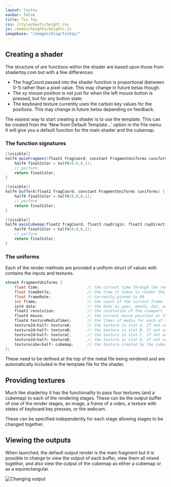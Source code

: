 ```yaml
---
layout: tintoy
navbar: false
title: Tin Toy
css: /stylesheets/height.css
js: /demos/heights/heights.js
imagebase: "/images/blog/tintoy/"
---
```


## Creating a shader

The structure of are functions within the shader are based upon those from shadertoy.com but with a few differences:
* The fragCoord passed into the shader function is proportional (between 0-1) rather than a pixel value. This may change in future betas though.
* The xy mouse position is not just for when the left mouse button is pressed, but for any button state.
* The keyboard texture currently uses the carbon key values for the positions. This may change in future betas depending on feedback.


The easiest way to start creating a shader is to use the template. This can be created from the 'New from Default Template...' option in the File menu. It will give you a default function for the main shader and the cubemap.


### The function signatures

```glsl
[[visible]]
half4 mainFragment(float2 fragCoord, constant FragmentUniforms &uniforms) {
    half4 finalColor = half4(0,0,0,1);
    // perform
    return finalColor;
}
```

```glsl
[[visible]]
half4 bufferA(float2 fragCoord, constant FragmentUniforms &uniforms) {  // works for bufferA, bufferB, bufferC, & bufferD
    half4 finalColor = half4(0,0,0,1);
    // perform
    return finalColor;
}
```

```glsl
[[visible]]
half4 mainCubemap(float2 fragCoord, float3 rayOrigin, float3 rayDirection, constant FragmentUniforms &uniforms) {
    half4 finalColor = half4(0,0,0,1);
    // perform
    return finalColor;
}
```


### The uniforms
Each of the render methods are provided a uniform struct of values with contains the inputs and textures.

```glsl
struct FragmentUniforms {
    float time;                     // the current time through the render in seconds
    float timeDelta;                // the time it takes to render the last frame, in seconds
    float frameRate;                // currently pinned to 60
    int frame;                      // the count of the current frame
    int4 date;                      // the date as year, month, dat, and time in seconds as the .xyzw
    float2 resolution;              // the resolution of the viewport
    float4 mouse;                   // the current mouse position on the viewport as .xy, and the position a left click started as .zw
    float4 textureMediaTimes;       // the times of media for each of the four textures in the x, y, z, & w values. 0 if not applicable.
    texture2d<half> textureA;       // the texture in slot A. If not set in the app it is a default missing-texture appearance.
    texture2d<half> textureB;       // the texture in slot B. If not set in the app it is a default missing-texture appearance.
    texture2d<half> textureC;       // the texture in slot C. If not set in the app it is a default missing-texture appearance.
    texture2d<half> textureD;       // the texture in slot D. If not set in the app it is a default missing-texture appearance. 
    texturecube<half> cubemap;      // the texture created by the cubemap function. A black texture if not implemented.
};

```

These need to be defined at the top of the metal file being rendered and are automatically included in the template file for the shader.


## Providing textures

Much like shadertoy it has the functionality to pass four textures (and a cubemap) to each of the rendering stages. These can be the output buffer of one of the render stages, an image, a frame of a video, a texture with states of keyboard key presses, or the webcam.

These can be specified independently for each stage allowing stages to be changed together.

## Viewing the outputs
When launched, the default output render is the main fragment but it is possible to change to view the output of each buffer, view them all mixed togethor, and also view the output of the cubemap as either a cubemap or as a equirectangular.

![Changing output](/images/blog/tintoy/changing-views.gif)